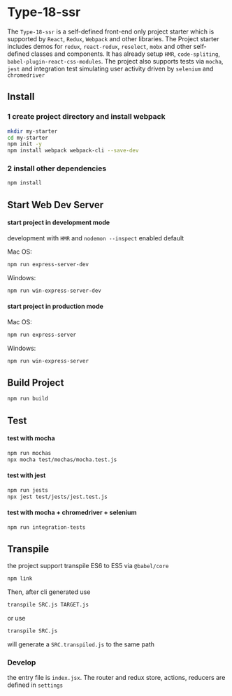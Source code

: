 # **Type-18-ssr**

The `Type-18-ssr` is a self-defined front-end only project starter which is supported by `React`, `Redux`, `Webpack` and other libraries. The Project starter includes demos for `redux`, `react-redux`, `reselect`, `mobx` and other self-defined classes and components. It has already setup `HMR`, `code-spliting`, `babel-plugin-react-css-modules`. The project also supports tests via `mocha`, `jest` and integration test simulating user activity driven by `selenium` and `chromedriver`


## **Install**
### 1 create project directory and install webpack
```bash
mkdir my-starter
cd my-starter
npm init -y
npm install webpack webpack-cli --save-dev
```
### 2 install other dependencies
```bash
npm install
```

## **Start Web Dev Server**
#### start project in development mode

development with `HMR` and `nodemon --inspect` enabled default

Mac OS:
```bash
npm run express-server-dev
```
Windows:
```bash
npm run win-express-server-dev
```
#### start project in production mode

Mac OS:
```bash
npm run express-server
```
Windows:
```bash
npm run win-express-server
```

## **Build Project**
```bash
npm run build
```

## **Test**
#### test with mocha
```bash
npm run mochas
npx mocha test/mochas/mocha.test.js
```
#### test with jest
```bash
npm run jests
npx jest test/jests/jest.test.js
```
#### test with mocha + chromedriver + selenium
```bash
npm run integration-tests
```
## **Transpile**
the project support transpile ES6 to ES5 via `@babel/core`
```bash
npm link
```
Then, after cli generated
use
```bash
transpile SRC.js TARGET.js
```
or use
```bash
transpile SRC.js
```
will generate a `SRC.transpiled.js` to the same path

### **Develop**
the entry file is `index.jsx`. The router and redux store, actions, reducers are defined in `settings`
